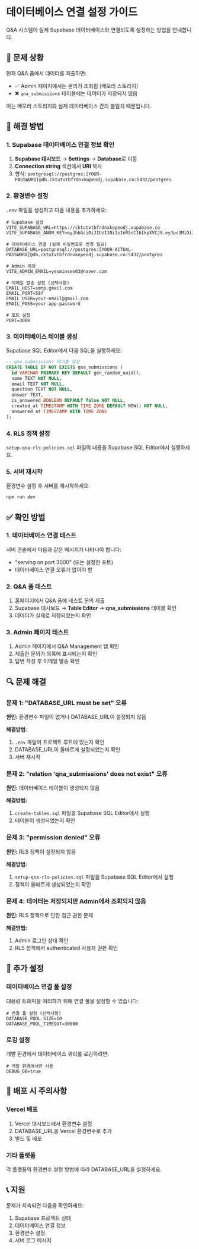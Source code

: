 # 데이터베이스 연결 설정 가이드

Q&A 시스템이 실제 Supabase 데이터베이스와 연결되도록 설정하는 방법을 안내합니다.

## 🚨 문제 상황

현재 Q&A 폼에서 데이터를 제출하면:
- ✅ Admin 페이지에서는 문의가 조회됨 (메모리 스토리지)
- ❌ `qna_submissions` 테이블에는 데이터가 저장되지 않음

이는 메모리 스토리지와 실제 데이터베이스 간의 불일치 때문입니다.

## 🔧 해결 방법

### 1. Supabase 데이터베이스 연결 정보 확인

1. **Supabase 대시보드** → **Settings** → **Database**로 이동
2. **Connection string** 섹션에서 **URI** 복사
3. 형식: `postgresql://postgres:[YOUR-PASSWORD]@db.cktutvtbfrdnxkopeodj.supabase.co:5432/postgres`

### 2. 환경변수 설정

`.env` 파일을 생성하고 다음 내용을 추가하세요:

```env
# Supabase 설정
VITE_SUPABASE_URL=https://cktutvtbfrdnxkopeodj.supabase.co
VITE_SUPABASE_ANON_KEY=eyJhbGciOiJIUzI1NiIsInR5cCI6IkpXVCJ9.eyJpc3MiOiJzdXBhYmFzZSIsInJlZiI6ImNrdHV0dnRiZnJkbnhrb3Blb2RqIiwicm9sZSI6ImFub24iLCJpYXQiOjE3NTcwNjgxMjYsImV4cCI6MjA3MjY0NDEyNn0.Zke_VOl_lKHsW1ruYE_ApQcZ6sZwBKiYClIvb0FJFGU

# 데이터베이스 연결 (실제 비밀번호로 변경 필요)
DATABASE_URL=postgresql://postgres:[YOUR-ACTUAL-PASSWORD]@db.cktutvtbfrdnxkopeodj.supabase.co:5432/postgres

# Admin 계정
VITE_ADMIN_EMAIL=yesminseo03@naver.com

# 이메일 발송 설정 (선택사항)
EMAIL_HOST=smtp.gmail.com
EMAIL_PORT=587
EMAIL_USER=your-email@gmail.com
EMAIL_PASS=your-app-password

# 포트 설정
PORT=3000
```

### 3. 데이터베이스 테이블 생성

Supabase SQL Editor에서 다음 SQL을 실행하세요:

```sql
-- qna_submissions 테이블 생성
CREATE TABLE IF NOT EXISTS qna_submissions (
  id VARCHAR PRIMARY KEY DEFAULT gen_random_uuid(),
  name TEXT NOT NULL,
  email TEXT NOT NULL,
  question TEXT NOT NULL,
  answer TEXT,
  is_answered BOOLEAN DEFAULT false NOT NULL,
  created_at TIMESTAMP WITH TIME ZONE DEFAULT NOW() NOT NULL,
  answered_at TIMESTAMP WITH TIME ZONE
);
```

### 4. RLS 정책 설정

`setup-qna-rls-policies.sql` 파일의 내용을 Supabase SQL Editor에서 실행하세요.

### 5. 서버 재시작

환경변수 설정 후 서버를 재시작하세요:

```bash
npm run dev
```

## ✅ 확인 방법

### 1. 데이터베이스 연결 테스트

서버 콘솔에서 다음과 같은 메시지가 나타나야 합니다:
- "serving on port 3000" (또는 설정한 포트)
- 데이터베이스 연결 오류가 없어야 함

### 2. Q&A 폼 테스트

1. 홈페이지에서 Q&A 폼에 테스트 문의 제출
2. Supabase 대시보드 → **Table Editor** → **qna_submissions** 테이블 확인
3. 데이터가 실제로 저장되었는지 확인

### 3. Admin 페이지 테스트

1. Admin 페이지에서 Q&A Management 탭 확인
2. 제출한 문의가 목록에 표시되는지 확인
3. 답변 작성 후 이메일 발송 확인

## 🔍 문제 해결

### 문제 1: "DATABASE_URL must be set" 오류

**원인:** 환경변수 파일이 없거나 DATABASE_URL이 설정되지 않음

**해결방법:**
1. `.env` 파일이 프로젝트 루트에 있는지 확인
2. DATABASE_URL이 올바르게 설정되었는지 확인
3. 서버 재시작

### 문제 2: "relation 'qna_submissions' does not exist" 오류

**원인:** 데이터베이스 테이블이 생성되지 않음

**해결방법:**
1. `create-tables.sql` 파일을 Supabase SQL Editor에서 실행
2. 테이블이 생성되었는지 확인

### 문제 3: "permission denied" 오류

**원인:** RLS 정책이 설정되지 않음

**해결방법:**
1. `setup-qna-rls-policies.sql` 파일을 Supabase SQL Editor에서 실행
2. 정책이 올바르게 생성되었는지 확인

### 문제 4: 데이터는 저장되지만 Admin에서 조회되지 않음

**원인:** RLS 정책으로 인한 접근 권한 문제

**해결방법:**
1. Admin 로그인 상태 확인
2. RLS 정책에서 authenticated 사용자 권한 확인

## 📝 추가 설정

### 데이터베이스 연결 풀 설정

대용량 트래픽을 처리하기 위해 연결 풀을 설정할 수 있습니다:

```env
# 연결 풀 설정 (선택사항)
DATABASE_POOL_SIZE=10
DATABASE_POOL_TIMEOUT=30000
```

### 로깅 설정

개발 환경에서 데이터베이스 쿼리를 로깅하려면:

```env
# 개발 환경에서만 사용
DEBUG_DB=true
```

## 🚀 배포 시 주의사항

### Vercel 배포

1. Vercel 대시보드에서 환경변수 설정
2. DATABASE_URL을 Vercel 환경변수로 추가
3. 빌드 및 배포

### 기타 플랫폼

각 플랫폼의 환경변수 설정 방법에 따라 DATABASE_URL을 설정하세요.

## 📞 지원

문제가 지속되면 다음을 확인하세요:

1. Supabase 프로젝트 상태
2. 데이터베이스 연결 정보
3. 환경변수 설정
4. 서버 로그 메시지
